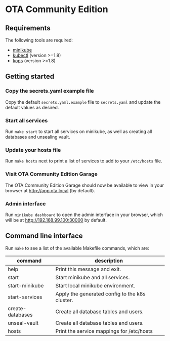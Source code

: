 # OTA Community Edition

## Requirements

The following tools are required:

* [minikube](https://github.com/kubernetes/minikube)
* [kubectl](https://kubernetes.io/docs/tasks/tools/install-kubectl/) (version >=1.8)
* [kops](https://github.com/kubernetes/kops) (version >=1.8)

## Getting started

### Copy the secrets.yaml example file

Copy the default `secrets.yaml.example` file to `secrets.yaml` and update the default values as desired.

### Start all services

Run `make start` to start all services on minikube, as well as creating all databases and unsealing vault.

### Update your hosts file

Run `make hosts` next to print a list of services to add to your `/etc/hosts` file.

### Visit OTA Community Edition Garage

The OTA Community Edition Garage should now be available to view in your browser at http://app.ota.local (by default).

### Admin interface

Run `minikube dashboard` to open the admin interface in your browser, which will be at http://192.168.99.100:30000 by default.

## Command line interface

Run `make` to see a list of the available Makefile commands, which are:

command | description
---|---
help | Print this message and exit.
start | Start minikube and all services.
start-minikube | Start local minikube environment.
start-services | Apply the generated config to the k8s cluster.
create-databases | Create all database tables and users.
unseal-vault | Create all database tables and users.
hosts | Print the service mappings for /etc/hosts
